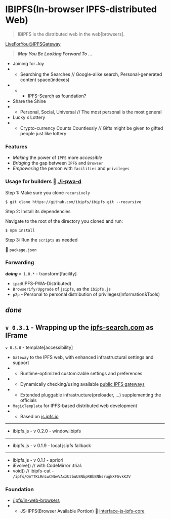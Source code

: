 # IBIPFS(In-browser IPFS-distributed Web)

> IBIPFS is the distributed web in the web[browsers].

[LiveForYou@IPFSGateway](https://service.edening.net/ipfs/QmVuXwC6nRNotry7aJVoijR2mjrVf3xqENGwVbygXEPw3K/)


> _**May You Be Looking Forward To ...**_
- Joining for Joy
- * Searching the Searches // Google-alike search, Personal-generated content space(indexes)
- * - [IPFS-Search](https://github.com/ipfs-search) as foundation?
- Share the Shine
- * Personal, Social, Universal // The most personal is the most general
- Lucky x Lottery
- * Crypto-currency Counts Countlessly // Gifts might be given to gifted people just like lottery

### Features

- _Making_ the power of `IPFS` more _accessible_
- _Bridging_ the gap between `IPFS` and `Browser`
- _Empowering_ the person with `facilities` and `privileges`

### Usage for builders :eyes: [./i-pwa-d](./i-pwa-d)

Step 1: Make sure you clone `recursively`

```
$ git clone https://github.com/ibipfs/ibipfs.git --recursive
```

Step 2: Install its dependencies

Navigate to the root of the directory you cloned and run:

```
$ npm install
```

Step 3: Run the `scripts` as needed

:eyes: `package.json`

### Forwarding

_**doing**_ `v 1.0.*` - transform[facility]
- `ipad`(IPFS-PWA-Distributed)
- `Browserify/Upgrade` of `jsipfs`, as the `ibipfs.js`
- `p2p` - Personal to personal distribution of privileges(Information&Tools)

_**done**_
---
`v 0.3.1` - Wrapping up the [ipfs-search.com](https://ipfs-search.com) as IFrame
---
`v 0.3.0` - template[accessibility]
- `Gateway` to the IPFS web, with enhanced infrastructural settings and support
- * Runtime-optimized customizable settings and preferences
- * Dynamically checking/using available [public IPFS gateways](https://github.com/ipfs/public-gateway-checker)
- * Extended pluggable infrastructure(preloader, ...) supplementing the officials
- `MagicTemplate` for IPFS-based distributed web development
- * Based on [js.ipfs.io](https://github.com/ipfs/js.ipfs.io)
---
- ibipfs.js - v 0.2.0 - window.ibipfs
---
- ibipfs.js - v 0.1.9 - local jsipfs fallback
---
- ibipfs.js - v 0.1.1 - apriori
- iEvolve() // with CodeMirror :trial:
- void() // ibipfs-cat - `/ipfs/QmTTKLRnLwCNbvVAxzU2buU8NbpRBbBNhsrugkXFGvkKZV`

### Foundation

- [/ipfs/in-web-browsers](https://github.com/ipfs/in-web-browsers)
- * JS-IPFS(Browser Available Portion) :eyes: [interface-js-ipfs-core](https://github.com/ipfs/interface-js-ipfs-core)

